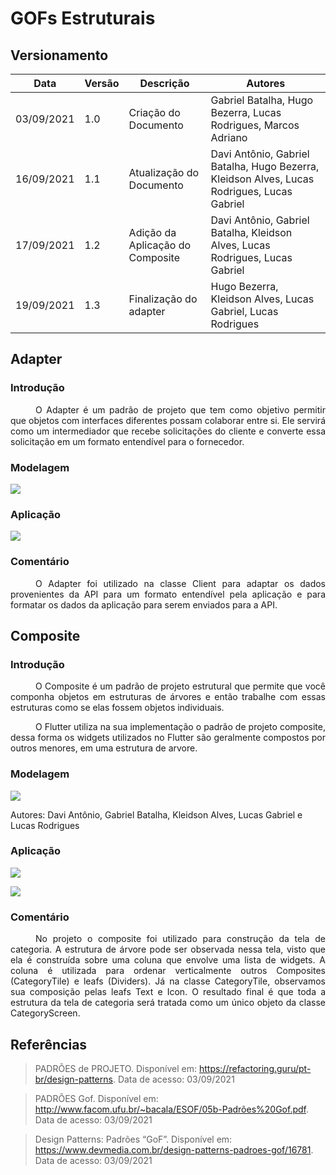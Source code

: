 # GOFs Estruturais

## Versionamento
| Data | Versão | Descrição | Autores |
| -------- | -------- | -------- | ---|
|   03/09/2021   |  1.0    | Criação do Documento  | Gabriel Batalha, Hugo Bezerra, Lucas Rodrigues, Marcos Adriano
|   16/09/2021   |  1.1    | Atualização do Documento  | Davi Antônio, Gabriel Batalha, Hugo Bezerra, Kleidson Alves, Lucas Rodrigues, Lucas Gabriel
|   17/09/2021   |  1.2    | Adição da Aplicação do Composite  | Davi Antônio, Gabriel Batalha, Kleidson Alves, Lucas Rodrigues, Lucas Gabriel
|   19/09/2021   |  1.3    | Finalização do adapter | Hugo Bezerra, Kleidson Alves, Lucas Gabriel, Lucas Rodrigues

## Adapter 

### Introdução

<div style="text-indent: 40px; text-align: justify">
<p>
O Adapter é um padrão de projeto que tem como objetivo permitir que objetos com interfaces diferentes possam colaborar entre si. Ele servirá como um intermediador que recebe solicitações do cliente e converte essa solicitação em um formato entendível para o fornecedor. 
</p>
</div>

### Modelagem

![](https://i.imgur.com/4TK9fsp.png)

### Aplicação

![](https://i.imgur.com/iyJYbMV.png)


### Comentário

<div style="text-indent: 40px; text-align: justify">
<p>
O Adapter foi utilizado na classe Client para adaptar os dados provenientes da API para um formato entendível pela aplicação e para formatar os dados da aplicação para serem enviados para a API.  
</p>
</div>

## Composite

### Introdução
<div style="text-indent: 40px; text-align: justify">
<p>
O Composite é um padrão de projeto estrutural que permite que você componha objetos em estruturas de árvores e então trabalhe com essas estruturas como se elas fossem objetos individuais.
</p>
<p>
O Flutter utiliza na sua implementação o padrão de projeto composite, dessa forma os widgets utilizados no Flutter são geralmente compostos por outros menores, em uma estrutura de arvore.
</p>
</div>

### Modelagem

![](https://i.imgur.com/GOCQznN.png)

Autores: Davi Antônio, Gabriel Batalha, Kleidson Alves, Lucas Gabriel e Lucas Rodrigues

### Aplicação

![](https://i.imgur.com/gRZbLF0.png)

![](https://i.imgur.com/V2l4NWk.png)


### Comentário
<div style="text-indent: 40px; text-align: justify">
<p>
No projeto o composite foi utilizado para construção da tela de categoria. A estrutura de árvore pode ser observada nessa tela, visto que ela é construída sobre uma coluna que envolve uma lista de widgets. A coluna é utilizada para ordenar verticalmente outros Composites (CategoryTile) e leafs (Dividers).  Já na classe CategoryTile, observamos sua composição pelas leafs Text e Icon. O resultado final é que toda a estrutura da tela de categoria será tratada como um único objeto da classe CategoryScreen.   
</p>
</div>

## Referências
> PADRÕES de PROJETO. Disponível em: https://refactoring.guru/pt-br/design-patterns. Data de acesso: 03/09/2021

> PADRÕES Gof. Disponível em: http://www.facom.ufu.br/~bacala/ESOF/05b-Padrões%20Gof.pdf. Data de acesso: 03/09/2021

> Design Patterns: Padrões “GoF”. Disponível em: https://www.devmedia.com.br/design-patterns-padroes-gof/16781. Data de acesso: 03/09/2021
